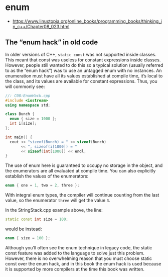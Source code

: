 # enum

- https://www.linuxtopia.org/online_books/programming_books/thinking_in_c++/Chapter08_023.html

## The “enum hack” in old code

In older versions of C++, `static const` was not supported inside classes. This meant that const was useless for constant expressions inside classes. However, people still wanted to do this so a typical solution (usually referred to as the “enum hack”) was to use an untagged enum with no instances. An enumeration must have all its values established at compile time, it’s local to the class, and its values are available for constant expressions. Thus, you will commonly see:
```c++
//: C08:EnumHack.cpp
#include <iostream>
using namespace std;

class Bunch {
  enum { size = 1000 };
  int i[size];
};

int main() {
  cout << "sizeof(Bunch) = " << sizeof(Bunch) 
       << ", sizeof(i[1000]) = " 
       << sizeof(int[1000]) << endl;
}
```

The use of enum here is guaranteed to occupy no storage in the object, and the enumerators are all evaluated at compile time. You can also explicitly establish the values of the enumerators:
```c++
enum { one = 1, two = 2, three };
```

With integral enum types, the compiler will continue counting from the last value, so the enumerator `three` will get the value `3`.

In the StringStack.cpp example above, the line:

```c++
static const int size = 100;
```
would be instead:
```c++
enum { size = 100 };
```
Although you’ll often see the enum technique in legacy code, the static const feature was added to the language to solve just this problem. However, there is no overwhelming reason that you must choose static const over the enum hack, and in this book the enum hack is used because it is supported by more compilers at the time this book was written.
